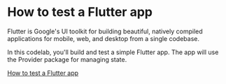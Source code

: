 # How to test a Flutter app

Flutter is Google's UI toolkit for building beautiful, natively compiled applications for mobile, web, and desktop from a single codebase.

In this codelab, you'll build and test a simple Flutter app. The app will use the Provider package for managing state.

[How to test a Flutter app](https://codelabs.developers.google.com/codelabs/flutter-app-testing "How to test a Flutter app")
